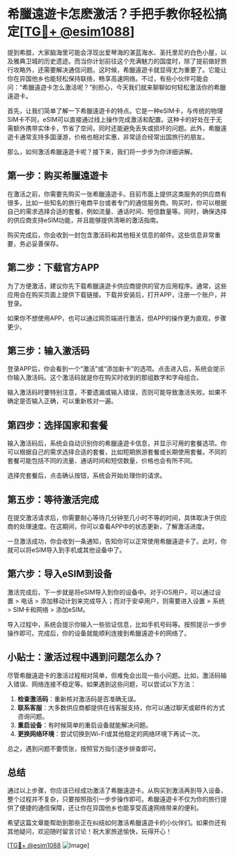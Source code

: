 # 希臘遠遊卡怎麽激活？手把手教你轻松搞定[[TG💪+ @esim1088](https://t.me/s/esim1088)]

提到希腊，大家脑海里可能会浮现出爱琴海的湛蓝海水、圣托里尼的白色小屋，以及雅典卫城的历史遗迹。而当你计划前往这个充满魅力的国度时，除了提前做好旅行攻略外，还需要解决通信问题。这时候，希臘遠遊卡就显得尤为重要了。它能让你在异国他乡也能轻松保持联络，畅享高速网络。不过，有些小伙伴可能会问：“希臘遠遊卡怎么激活呢？”别担心，今天我们就来聊聊如何轻松激活你的希臘遠遊卡。

首先，让我们简单了解一下希臘遠遊卡的特点。它是一种eSIM卡，与传统的物理SIM卡不同，eSIM可以直接通过线上操作完成激活和配置。这种卡的好处在于无需额外携带实体卡，节省了空间，同时还能避免丢失或损坏的问题。此外，希臘遠遊卡通常支持多国漫游，价格也相对实惠，非常适合经常出国旅行的朋友。

那么，如何激活希臘遠遊卡呢？接下来，我们将一步步为你详细讲解。

## 第一步：购买希臘遠遊卡

在激活之前，你需要先购买一张希臘遠遊卡。目前市面上提供这类服务的供应商有很多，比如一些知名的旅行电商平台或者专门的通信服务商。购买时，你可以根据自己的需求选择合适的套餐，例如流量、通话时间、短信数量等。同时，确保选择的供应商支持eSIM功能，并且能够提供清晰的激活指南。

购买完成后，你会收到一封包含激活码和其他相关信息的邮件。这些信息非常重要，务必妥善保存。

## 第二步：下载官方APP

为了方便激活，建议你先下载希臘遠遊卡供应商提供的官方应用程序。通常，这些应用会在购买页面上提供下载链接。下载并安装后，打开APP，注册一个账户，并登录。

如果你不想使用APP，也可以通过网页端进行激活，但APP的操作更为直观，步骤更少。

## 第三步：输入激活码

登录APP后，你会看到一个“激活”或“添加新卡”的选项。点击进入后，系统会提示你输入激活码。这个激活码就是你在购买时收到的那组数字和字母组合。

输入激活码时要特别注意，不要遗漏或输入错误，否则可能导致激活失败。如果不确定是否输入正确，可以重新核对一遍。

## 第四步：选择国家和套餐

输入激活码后，系统会自动识别你的希臘遠遊卡信息，并显示可用的套餐选项。你可以根据自己的需求选择合适的套餐，比如短期旅游套餐或长期使用套餐。不同的套餐可能包括不同的流量、通话时间和短信数量，价格也会有所不同。

选择完套餐后，点击确认按钮，系统会开始处理你的请求。

## 第五步：等待激活完成

在提交激活请求后，你需要耐心等待几分钟至几小时不等的时间，具体取决于供应商的处理速度。在这期间，你可以查看APP中的状态更新，了解激活进度。

一旦激活成功，你会收到一条通知，告知你可以正常使用希臘遠遊卡了。此时，你就可以将eSIM导入到手机或其他设备中了。

## 第六步：导入eSIM到设备

激活完成后，下一步就是将eSIM导入到你的设备中。对于iOS用户，可以通过设置 > 电话 > 添加移动计划来完成导入；而对于安卓用户，则需要进入设置 > 系统 > SIM卡和网络 > 添加eSIM。

导入过程中，系统会提示你输入一些验证信息，比如手机号码等。按照提示一步步操作即可。完成后，你的设备就能顺利连接到希臘遠遊卡的网络了。

## 小贴士：激活过程中遇到问题怎么办？

尽管希臘遠遊卡的激活过程相对简单，但难免会出现一些小问题。比如，激活码输入错误、网络连接不稳定等。如果遇到这些问题，可以尝试以下方法：

1. **检查激活码**：重新核对激活码是否准确无误。
2. **联系客服**：大多数供应商都提供在线客服支持，你可以通过聊天或邮件的方式咨询问题。
3. **重启设备**：有时候简单的重启设备就能解决问题。
4. **更换网络环境**：尝试切换到Wi-Fi或其他稳定的网络环境下再试一次。

总之，遇到问题不要慌张，按照官方指引逐步排查即可。

## 总结

通过以上步骤，你应该已经成功激活了希臘遠遊卡。从购买到激活再到导入设备，整个过程并不复杂，只要按照指引一步步操作即可。希臘遠遊卡不仅为你的旅行提供了便捷的通信保障，还让你在异国他乡也能享受高速网络带来的便利。

希望这篇文章能帮助到那些正在纠结如何激活希臘遠遊卡的小伙伴们。如果你还有其他疑问，欢迎随时留言讨论！祝大家旅途愉快，玩得开心！

[[TG💪+ @esim1088](https://t.me/s/esim1088) ![Image](https://i.postimg.cc/4NQfJmqS/Snipaste-2025-05-13-00-14-12.png)]